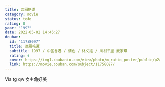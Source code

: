 ```yaml
---
title: 西厢艳谭
category: movie
status: todo
rating: 0
year: "1997"
date: 2022-05-02 14:45:27
douban:
  id: "11758097"
  title: 西厢艳谭
  subtitle: 1997 / 中国香港 / 情色 / 林义雄 / 川村千里 麦家琪
  rating: 6
  cover: https://img1.doubanio.com/view/photo/m_ratio_poster/public/p2456441369.jpg
  link: https://movie.douban.com/subject/11758097/
---
```


Via tg qw 女主角好美